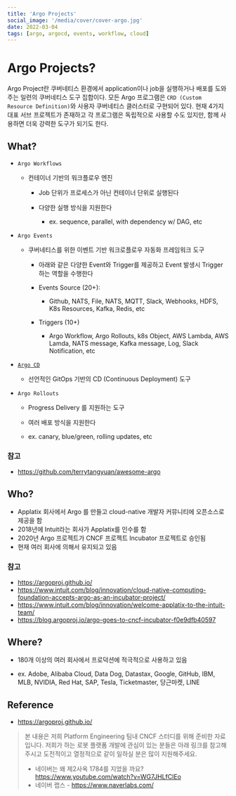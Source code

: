 ```yaml
---
title: 'Argo Projects'
social_image: '/media/cover/cover-argo.jpg'
date: 2022-03-04
tags: [argo, argocd, events, workflow, cloud]
---
```


# Argo Projects?

Argo Project란 쿠버네티스 환경에서 application이나 job을 실행하거나 배포를 도와주는 일련의 쿠버네티스 도구 집합이다. 모든 Argo 프로그램은 `CRD (Custom Resource Definition)`와 사용자 쿠버네티스 클러스터로 구현되어 있다. 현재 4가지 대표 서브 프로젝트가 존재하고 각 프로그램은 독립적으로 사용할 수도 있지만, 함께 사용하면 더욱 강력한 도구가 되기도 한다. 

## What?

- `Argo Workflows`
  - 컨테이너 기반의 워크플로우 엔진
  
    - Job 단위가 프로세스가 아닌 컨테이너 단위로 실행된다
  
    - 다양한 실행 방식을 지원한다
  
      - ex. sequence, parallel, with dependency w/ DAG, etc
  
- `Argo Events`
  - 쿠버네티스를 위한 이벤트 기반 워크로플로우 자동화 프레임워크 도구
  
    - 아래와 같은 다양한 Event와 Trigger를 제공하고 Event 발생시 Trigger하는 역할을 수행한다
  
    - Events Source (20+): 
  
      - Github, NATS, File, NATS, MQTT, Slack, Webhooks, HDFS, K8s Resources, Kafka, Redis, etc
  
    - Triggers (10+)
  
      - Argo Workflow, Argo Rollouts, k8s Object, AWS Lambda, AWS Lamda, NATS message, Kafka message, Log, Slack Notification, etc
  
- [`Argo CD`](https://blog.advenoh.pe.kr/cloud/Argo-CD/)
  - 선언적인 GitOps 기반의 CD (Continuous Deployment) 도구
  
- `Argo Rollouts`
  - Progress Delivery 를 지원하는 도구

  - 여러 배포 방식을 지원한다

  - ex. canary, blue/green, rolling updates, etc


### 참고

- https://github.com/terrytangyuan/awesome-argo

## Who?

- Applatix 회사에서 Argo 를 만들고 cloud-native 개발자 커뮤니티에 오픈소스로 제공을 함
- 2018년에 Intuit라는 회사가 Applatix를 인수를 함
- 2020년 Argo 프로젝트가 CNCF 프로젝트 Incubator 프로젝트로 승인됨
- 현재 여러 회사에 의해서 유지되고 있음

### 참고

- https://argoproj.github.io/
- https://www.intuit.com/blog/innovation/cloud-native-computing-foundation-accepts-argo-as-an-incubator-project/
- https://www.intuit.com/blog/innovation/welcome-applatix-to-the-intuit-team/
- https://blog.argoproj.io/argo-goes-to-cncf-incubator-f0e9dfb40597


## Where?

- 180개 이상의 여러 회사에서 프로덕션에 적극적으로 사용하고 있음

- ex. Adobe, Alibaba Cloud, Data Dog, Datastax, Google, GitHub, IBM, MLB, NVIDIA, Red Hat, SAP, Tesla, Ticketmaster, 당근마켓, LINE

## Reference

- https://argoproj.github.io/

> 본 내용은 저희 Platform Engineering 팀내 CNCF 스터디를 위해 준비한 자료입니다. 저희가 하는 로봇 플랫폼 개발에 관심이 있는 분들은 아래 링크를 참고해주시고 도전적이고 열정적으로 같이 일하실 분은 많이 지원해주세요.
>
> - 네이버는 왜 제2사옥 1784를 지었을 까요?  https://www.youtube.com/watch?v=WG7JHLfClEo
> - 네이버 랩스 - https://www.naverlabs.com/



